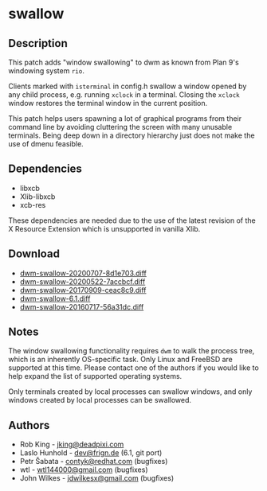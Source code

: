 swallow
=======

Description
-----------
This patch adds "window swallowing" to dwm as known from Plan 9's windowing
system `rio`.

Clients marked with `isterminal` in config.h swallow a window opened by any
child process, e.g. running `xclock` in a terminal. Closing the `xclock` window
restores the terminal window in the current position.

This patch helps users spawning a lot of graphical programs from their command
line by avoiding cluttering the screen with many unusable terminals. Being deep
down in a directory hierarchy just does not make the use of dmenu feasible.

Dependencies
------------
* libxcb
* Xlib-libxcb
* xcb-res

These dependencies are needed due to the use of the latest revision of the X
Resource Extension which is unsupported in vanilla Xlib.

Download
--------
* [dwm-swallow-20200707-8d1e703.diff](dwm-swallow-20200707-8d1e703.diff)
* [dwm-swallow-20200522-7accbcf.diff](dwm-swallow-20200522-7accbcf.diff)
* [dwm-swallow-20170909-ceac8c9.diff](dwm-swallow-20170909-ceac8c9.diff)
* [dwm-swallow-6.1.diff](dwm-swallow-6.1.diff)
* [dwm-swallow-20160717-56a31dc.diff](dwm-swallow-20160717-56a31dc.diff)

Notes
-----
The window swallowing functionality requires `dwm` to walk the process tree,
which is an inherently OS-specific task. Only Linux and FreeBSD are supported at
this time. Please contact one of the authors if you would like to help expand the
list of supported operating systems.

Only terminals created by local processes can swallow windows, and only windows
created by local processes can be swallowed.

Authors
-------
* Rob King - <jking@deadpixi.com>
* Laslo Hunhold - <dev@frign.de> (6.1, git port)
* Petr Šabata - <contyk@redhat.com> (bugfixes)
* wtl - <wtl144000@gmail.com> (bugfixes)
* John Wilkes - <jdwilkesx@gmail.com> (bugfixes)
